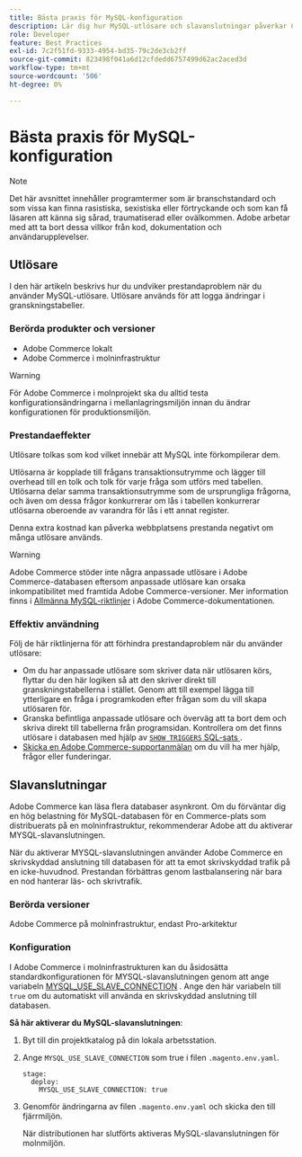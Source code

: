 ```yaml
---
title: Bästa praxis för MySQL-konfiguration
description: Lär dig hur MySQL-utlösare och slavanslutningar påverkar Commerce webbplatsprestanda och hur du använder dem effektivt.
role: Developer
feature: Best Practices
exl-id: 7c2f51fd-9333-4954-bd35-79c2de3cb2ff
source-git-commit: 823498f041a6d12cfdedd6757499d62ac2aced3d
workflow-type: tm+mt
source-wordcount: '506'
ht-degree: 0%

---
```


# Bästa praxis för MySQL-konfiguration

>[!NOTE]
>
>Det här avsnittet innehåller programtermer som är branschstandard och som vissa kan finna rasistiska, sexistiska eller förtryckande och som kan få läsaren att känna sig sårad, traumatiserad eller ovälkommen. Adobe arbetar med att ta bort dessa villkor från kod, dokumentation och användarupplevelser.

## Utlösare

I den här artikeln beskrivs hur du undviker prestandaproblem när du använder MySQL-utlösare. Utlösare används för att logga ändringar i granskningstabeller.

### Berörda produkter och versioner

- Adobe Commerce lokalt
- Adobe Commerce i molninfrastruktur

>[!WARNING]
>
>För Adobe Commerce i molnprojekt ska du alltid testa konfigurationsändringarna i mellanlagringsmiljön innan du ändrar konfigurationen för produktionsmiljön.

### Prestandaeffekter

Utlösare tolkas som kod vilket innebär att MySQL inte förkompilerar dem.

Utlösarna är kopplade till frågans transaktionsutrymme och lägger till overhead till en tolk och tolk för varje fråga som utförs med tabellen. Utlösarna delar samma transaktionsutrymme som de ursprungliga frågorna, och även om dessa frågor konkurrerar om lås i tabellen konkurrerar utlösarna oberoende av varandra för lås i ett annat register.

Denna extra kostnad kan påverka webbplatsens prestanda negativt om många utlösare används.

>[!WARNING]
>
>Adobe Commerce stöder inte några anpassade utlösare i Adobe Commerce-databasen eftersom anpassade utlösare kan orsaka inkompatibilitet med framtida Adobe Commerce-versioner. Mer information finns i [Allmänna MySQL-riktlinjer](../../../installation/prerequisites/database/mysql.md) i Adobe Commerce-dokumentationen.

### Effektiv användning

Följ de här riktlinjerna för att förhindra prestandaproblem när du använder utlösare:

- Om du har anpassade utlösare som skriver data när utlösaren körs, flyttar du den här logiken så att den skriver direkt till granskningstabellerna i stället. Genom att till exempel lägga till ytterligare en fråga i programkoden efter frågan som du vill skapa utlösaren för.
- Granska befintliga anpassade utlösare och överväg att ta bort dem och skriva direkt till tabellerna från programsidan. Kontrollera om det finns utlösare i databasen med hjälp av [`SHOW TRIGGERS` SQL-sats ](https://dev.mysql.com/doc/refman/8.0/en/show-triggers.html).
- [Skicka en Adobe Commerce-supportanmälan](https://experienceleague.adobe.com/docs/commerce-knowledge-base/kb/help-center-guide/magento-help-center-user-guide.html?#submit-ticket) om du vill ha mer hjälp, frågor eller funderingar.

## Slavanslutningar

Adobe Commerce kan läsa flera databaser asynkront. Om du förväntar dig en hög belastning för MySQL-databasen för en Commerce-plats som distribuerats på en molninfrastruktur, rekommenderar Adobe att du aktiverar MYSQL-slavanslutningen.

När du aktiverar MYSQL-slavanslutningen använder Adobe Commerce en skrivskyddad anslutning till databasen för att ta emot skrivskyddad trafik på en icke-huvudnod. Prestandan förbättras genom lastbalansering när bara en nod hanterar läs- och skrivtrafik.

### Berörda versioner

Adobe Commerce på molninfrastruktur, endast Pro-arkitektur

### Konfiguration

I Adobe Commerce i molninfrastrukturen kan du åsidosätta standardkonfigurationen för MYSQL-slavanslutningen genom att ange variabeln [MYSQL_USE_SLAVE_CONNECTION](https://experienceleague.adobe.com/docs/commerce-cloud-service/user-guide/configure/env/stage/variables-deploy.html#mysql_use_slave_connection) . Ange den här variabeln till `true` om du automatiskt vill använda en skrivskyddad anslutning till databasen.

**Så här aktiverar du MySQL-slavanslutningen**:

1. Byt till din projektkatalog på din lokala arbetsstation.

1. Ange `MYSQL_USE_SLAVE_CONNECTION` som true i filen `.magento.env.yaml`.

   ```
   stage:
     deploy:
       MYSQL_USE_SLAVE_CONNECTION: true
   ```

1. Genomför ändringarna av filen `.magento.env.yaml` och skicka den till fjärrmiljön.

   När distributionen har slutförts aktiveras MySQL-slavanslutningen för molnmiljön.
